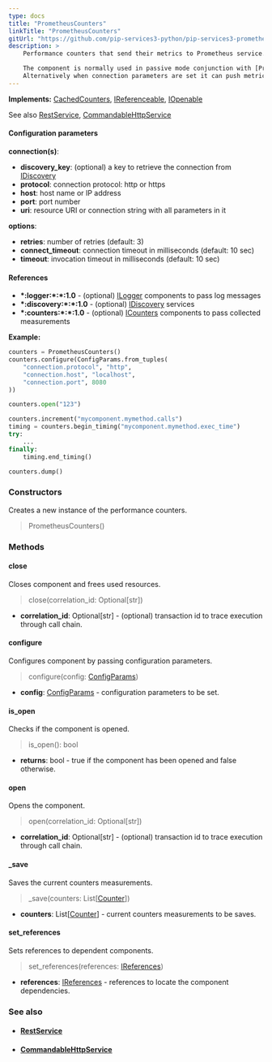 ```yaml
---
type: docs
title: "PrometheusCounters"
linkTitle: "PrometheusCounters"
gitUrl: "https://github.com/pip-services3-python/pip-services3-prometheus-python"
description: >
    Performance counters that send their metrics to Prometheus service.

    The component is normally used in passive mode conjunction with [PrometheusMetricsService](../../services/prometheus_metrics_service).
    Alternatively when connection parameters are set it can push metrics to Prometheus PushGateway.
---
```


**Implements:** [CachedCounters](../../../components/count/cached_counters), [IReferenceable](../../../commons/refer/ireferenceable), [IOpenable](../../../commons/run/iopenable)

See also [RestService](../../../rpc/services/rest_service), [CommandableHttpService](../../../rpc/services/commandable_http_service)


#### Configuration parameters

**connection(s)**:
- **discovery_key**: (optional) a key to retrieve the connection from [IDiscovery](../../../components/connect/idiscovery)
- **protocol**: connection protocol: http or https
- **host**: host name or IP address
- **port**: port number
- **uri**: resource URI or connection string with all parameters in it

**options**:
- **retries**: number of retries (default: 3)
- **connect_timeout**: connection timeout in milliseconds (default: 10 sec)
- **timeout**: invocation timeout in milliseconds (default: 10 sec)


#### References
- **\*:logger:\*:\*:1.0** - (optional) [ILogger](../../../components/log/ilogger) components to pass log messages
- **\*:discovery:\*:\*:1.0** - (optional) [IDiscovery](../../../components/connect/idiscovery) services
- **\*:counters:\*:\*:1.0** - (optional) [ICounters](../../../components/count/icounters) components to pass collected measurements

**Example:**
```python
counters = PrometheusCounters()
counters.configure(ConfigParams.from_tuples(
    "connection.protocol", "http",
    "connection.host", "localhost",
    "connection.port", 8080
))

counters.open("123")

counters.increment("mycomponent.mymethod.calls")
timing = counters.begin_timing("mycomponent.mymethod.exec_time")
try:
    ...
finally:
    timing.end_timing()

counters.dump()
```

### Constructors
Creates a new instance of the performance counters.

> PrometheusCounters()


### Methods

#### close
Closes component and frees used resources.

> close(correlation_id: Optional[str])

- **correlation_id**: Optional[str] - (optional) transaction id to trace execution through call chain.


#### configure
Configures component by passing configuration parameters.

> configure(config: [ConfigParams](../../../commons/config/config_params))

- **config**: [ConfigParams](../../../commons/config/config_params) - configuration parameters to be set.


#### is_open
Checks if the component is opened.

> is_open(): bool

- **returns**: bool - true if the component has been opened and false otherwise.


#### open
Opens the component.

> open(correlation_id: Optional[str])

- **correlation_id**: Optional[str] - (optional) transaction id to trace execution through call chain.


#### _save
Saves the current counters measurements.

> _save(counters: List[[Counter](../../../components/count/counter)])

- **counters**: List[[Counter](../../../components/count/counter)] - current counters measurements to be saves.


#### set_references
Sets references to dependent components.

> set_references(references: [IReferences](../../../commons/refer/ireferences))

- **references**: [IReferences](../../../commons/refer/ireferences) - references to locate the component dependencies.


### See also
- #### [RestService](../../../rpc/services/rest_service)
- #### [CommandableHttpService](../../../rpc/services/commandable_http_service)
